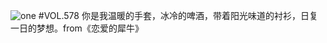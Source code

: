 ![one](http://image.wufazhuce.com/FpVuPbYyBDktYdsJhzrOBtelaIfD)
#VOL.578
你是我温暖的手套，冰冷的啤酒，带着阳光味道的衬衫，日复一日的梦想。from《恋爱的犀牛》
